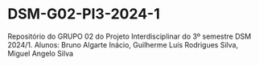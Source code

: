 # DSM-G02-PI3-2024-1
Repositório do GRUPO 02 do Projeto Interdisciplinar do 3º semestre DSM 2024/1. Alunos: Bruno Algarte Inácio, Guilherme Luís Rodrigues Silva, Miguel Angelo Silva
